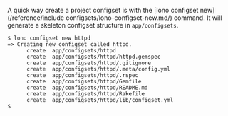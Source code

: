 A quick way create a project configset is with the [lono configset new](/reference/include configsets/lono-configset-new.md/) command.  It will generate a skeleton configset structure in `app/configsets`.

    $ lono configset new httpd
    => Creating new configset called httpd.
          create  app/configsets/httpd
          create  app/configsets/httpd/httpd.gemspec
          create  app/configsets/httpd/.gitignore
          create  app/configsets/httpd/.meta/config.yml
          create  app/configsets/httpd/.rspec
          create  app/configsets/httpd/Gemfile
          create  app/configsets/httpd/README.md
          create  app/configsets/httpd/Rakefile
          create  app/configsets/httpd/lib/configset.yml
    $
